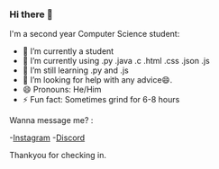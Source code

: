 ### Hi there 👋

I'm a second year Computer Science student:

- 🔭 I’m currently a student
- 🌱 I’m currently using .py .java .c .html .css .json .js
- 👯 I’m still learning .py and .js
- 🤔 I’m looking for help with any advice😄.
- 😄 Pronouns: He/Him
- ⚡ Fun fact: Sometimes grind for 6-8 hours

Wanna message me? :

-[Instagram](https://www.instagram.com/give.you.a.flex)
-[Discord](https://discord.gg/3rjF858)

Thankyou for checking in.
